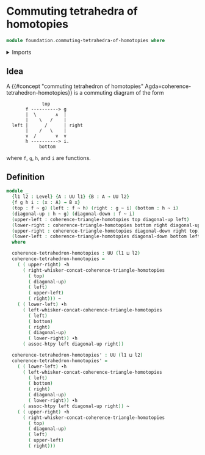 # Commuting tetrahedra of homotopies

```agda
module foundation.commuting-tetrahedra-of-homotopies where
```

<details><summary>Imports</summary>

```agda
open import foundation.commuting-triangles-of-homotopies
open import foundation.universe-levels

open import foundation-core.homotopies
```

</details>

## Idea

A
{{#concept "commuting tetrahedron of homotopies" Agda=coherence-tetrahedron-homotopies}}
is a commuting diagram of the form

```text
             top
       f ----------> g
       |  \       ∧  |
       |    \   /    |
  left |      /      | right
       |    /   \    |
       ∨  /       ∨  ∨
       h ----------> i.
            bottom
```

where `f`, `g`, `h`, and `i` are functions.

## Definition

```agda
module _
  {l1 l2 : Level} {A : UU l1} {B : A → UU l2}
  {f g h i : (x : A) → B x}
  (top : f ~ g) (left : f ~ h) (right : g ~ i) (bottom : h ~ i)
  (diagonal-up : h ~ g) (diagonal-down : f ~ i)
  (upper-left : coherence-triangle-homotopies top diagonal-up left)
  (lower-right : coherence-triangle-homotopies bottom right diagonal-up)
  (upper-right : coherence-triangle-homotopies diagonal-down right top)
  (lower-left : coherence-triangle-homotopies diagonal-down bottom left)
  where

  coherence-tetrahedron-homotopies : UU (l1 ⊔ l2)
  coherence-tetrahedron-homotopies =
    ( ( upper-right) ∙h
      ( right-whisker-concat-coherence-triangle-homotopies
        ( top)
        ( diagonal-up)
        ( left)
        ( upper-left)
        ( right))) ~
    ( ( lower-left) ∙h
      ( left-whisker-concat-coherence-triangle-homotopies
        ( left)
        ( bottom)
        ( right)
        ( diagonal-up)
        ( lower-right)) ∙h
      ( assoc-htpy left diagonal-up right))

  coherence-tetrahedron-homotopies' : UU (l1 ⊔ l2)
  coherence-tetrahedron-homotopies' =
    ( ( lower-left) ∙h
      ( left-whisker-concat-coherence-triangle-homotopies
        ( left)
        ( bottom)
        ( right)
        ( diagonal-up)
        ( lower-right)) ∙h
      ( assoc-htpy left diagonal-up right)) ~
    ( ( upper-right) ∙h
      ( right-whisker-concat-coherence-triangle-homotopies
        ( top)
        ( diagonal-up)
        ( left)
        ( upper-left)
        ( right)))
```
